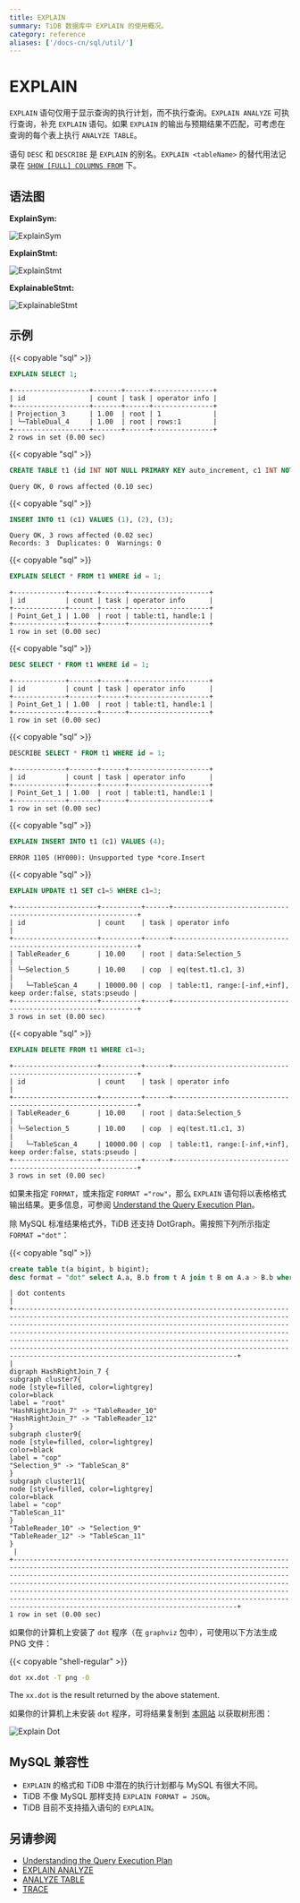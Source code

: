 ```yaml
---
title: EXPLAIN
summary: TiDB 数据库中 EXPLAIN 的使用概况。
category: reference
aliases: ['/docs-cn/sql/util/']
---
```


# EXPLAIN

`EXPLAIN` 语句仅用于显示查询的执行计划，而不执行查询。`EXPLAIN ANALYZE` 可执行查询，补充 `EXPLAIN` 语句。如果 `EXPLAIN` 的输出与预期结果不匹配，可考虑在查询的每个表上执行 `ANALYZE TABLE`。

语句 `DESC` 和 `DESCRIBE` 是 `EXPLAIN` 的别名。`EXPLAIN <tableName>` 的替代用法记录在 [`SHOW [FULL] COLUMNS FROM`](/v3.1/reference/sql/statements/show-columns-from.md) 下。

## 语法图

**ExplainSym:**

![ExplainSym](/media/sqlgram/ExplainSym.png)

**ExplainStmt:**

![ExplainStmt](/media/sqlgram/ExplainStmt.png)

**ExplainableStmt:**

![ExplainableStmt](/media/sqlgram/ExplainableStmt.png)

## 示例

{{< copyable "sql" >}}

```sql
EXPLAIN SELECT 1;
```

```
+-------------------+-------+------+---------------+
| id                | count | task | operator info |
+-------------------+-------+------+---------------+
| Projection_3      | 1.00  | root | 1             |
| └─TableDual_4     | 1.00  | root | rows:1        |
+-------------------+-------+------+---------------+
2 rows in set (0.00 sec)
```

{{< copyable "sql" >}}

```sql
CREATE TABLE t1 (id INT NOT NULL PRIMARY KEY auto_increment, c1 INT NOT NULL);
```

```
Query OK, 0 rows affected (0.10 sec)
```

{{< copyable "sql" >}}

```sql
INSERT INTO t1 (c1) VALUES (1), (2), (3);
```

```
Query OK, 3 rows affected (0.02 sec)
Records: 3  Duplicates: 0  Warnings: 0
```

{{< copyable "sql" >}}

```sql
EXPLAIN SELECT * FROM t1 WHERE id = 1;
```

```
+-------------+-------+------+--------------------+
| id          | count | task | operator info      |
+-------------+-------+------+--------------------+
| Point_Get_1 | 1.00  | root | table:t1, handle:1 |
+-------------+-------+------+--------------------+
1 row in set (0.00 sec)
```

{{< copyable "sql" >}}

```sql
DESC SELECT * FROM t1 WHERE id = 1;
```

```
+-------------+-------+------+--------------------+
| id          | count | task | operator info      |
+-------------+-------+------+--------------------+
| Point_Get_1 | 1.00  | root | table:t1, handle:1 |
+-------------+-------+------+--------------------+
1 row in set (0.00 sec)
```

{{< copyable "sql" >}}

```sql
DESCRIBE SELECT * FROM t1 WHERE id = 1;
```

```
+-------------+-------+------+--------------------+
| id          | count | task | operator info      |
+-------------+-------+------+--------------------+
| Point_Get_1 | 1.00  | root | table:t1, handle:1 |
+-------------+-------+------+--------------------+
1 row in set (0.00 sec)
```

{{< copyable "sql" >}}

```sql
EXPLAIN INSERT INTO t1 (c1) VALUES (4);
```

```
ERROR 1105 (HY000): Unsupported type *core.Insert
```

{{< copyable "sql" >}}

```sql
EXPLAIN UPDATE t1 SET c1=5 WHERE c1=3;
```

```
+---------------------+----------+------+-------------------------------------------------------------+
| id                  | count    | task | operator info                                               |
+---------------------+----------+------+-------------------------------------------------------------+
| TableReader_6       | 10.00    | root | data:Selection_5                                            |
| └─Selection_5       | 10.00    | cop  | eq(test.t1.c1, 3)                                           |
|   └─TableScan_4     | 10000.00 | cop  | table:t1, range:[-inf,+inf], keep order:false, stats:pseudo |
+---------------------+----------+------+-------------------------------------------------------------+
3 rows in set (0.00 sec)
```

{{< copyable "sql" >}}

```sql
EXPLAIN DELETE FROM t1 WHERE c1=3;
```

```
+---------------------+----------+------+-------------------------------------------------------------+
| id                  | count    | task | operator info                                               |
+---------------------+----------+------+-------------------------------------------------------------+
| TableReader_6       | 10.00    | root | data:Selection_5                                            |
| └─Selection_5       | 10.00    | cop  | eq(test.t1.c1, 3)                                           |
|   └─TableScan_4     | 10000.00 | cop  | table:t1, range:[-inf,+inf], keep order:false, stats:pseudo |
+---------------------+----------+------+-------------------------------------------------------------+
3 rows in set (0.00 sec)
```

如果未指定 `FORMAT`，或未指定 `FORMAT ="row"`，那么 `EXPLAIN` 语句将以表格格式输出结果。更多信息，可参阅 [Understand the Query Execution Plan](https://pingcap.com/docs/v3.1/reference/performance/understanding-the-query-execution-plan/)。

除 MySQL 标准结果格式外，TiDB 还支持 DotGraph。需按照下列所示指定 `FORMAT ="dot"`：

{{< copyable "sql" >}}

```sql
create table t(a bigint, b bigint);
desc format = "dot" select A.a, B.b from t A join t B on A.a > B.b where A.a < 10;
```

```+--------------------------------------------------------------------------------------------------------------------------------------------------------------------------------------------------------------------------------------------------------------------------------------------------------------------------------------------------------------------------------------------------------------------------------------------------------------------------------------------+
| dot contents                                                                                                                                                                                                                                                                                                                                                                                                                                                                               |
+--------------------------------------------------------------------------------------------------------------------------------------------------------------------------------------------------------------------------------------------------------------------------------------------------------------------------------------------------------------------------------------------------------------------------------------------------------------------------------------------+
|
digraph HashRightJoin_7 {
subgraph cluster7{
node [style=filled, color=lightgrey]
color=black
label = "root"
"HashRightJoin_7" -> "TableReader_10"
"HashRightJoin_7" -> "TableReader_12"
}
subgraph cluster9{
node [style=filled, color=lightgrey]
color=black
label = "cop"
"Selection_9" -> "TableScan_8"
}
subgraph cluster11{
node [style=filled, color=lightgrey]
color=black
label = "cop"
"TableScan_11"
}
"TableReader_10" -> "Selection_9"
"TableReader_12" -> "TableScan_11"
}
 |
+--------------------------------------------------------------------------------------------------------------------------------------------------------------------------------------------------------------------------------------------------------------------------------------------------------------------------------------------------------------------------------------------------------------------------------------------------------------------------------------------+
1 row in set (0.00 sec)
```

如果你的计算机上安装了 `dot` 程序（在 `graphviz` 包中），可使用以下方法生成 PNG 文件：

{{< copyable "shell-regular" >}}

```bash
dot xx.dot -T png -O
```

The `xx.dot` is the result returned by the above statement.

如果你的计算机上未安装 `dot` 程序，可将结果复制到 [本网站](http://www.webgraphviz.com/) 以获取树形图：

![Explain Dot](/media/explain_dot.png)

## MySQL 兼容性

* `EXPLAIN` 的格式和 TiDB 中潜在的执行计划都与 MySQL 有很大不同。
* TiDB 不像 MySQL 那样支持 `EXPLAIN FORMAT = JSON`。
* TiDB 目前不支持插入语句的 `EXPLAIN`。

## 另请参阅

* [Understanding the Query Execution Plan](/v3.1/reference/performance/understanding-the-query-execution-plan.md)
* [EXPLAIN ANALYZE](/v3.1/reference/sql/statements/explain-analyze.md)
* [ANALYZE TABLE](/v3.1/reference/sql/statements/analyze-table.md)
* [TRACE](/v3.1/reference/sql/statements/trace.md)

